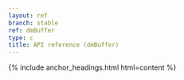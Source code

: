 ```yaml
---
layout: ref
branch: stable
ref: dmBuffer
type: c
title: API reference (dmBuffer)
---
```

{% include anchor_headings.html html=content %}